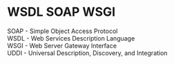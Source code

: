 # WSDL SOAP WSGI
SOAP - Simple Object Access Protocol  
WSDL - Web Services Description Language  
WSGI - Web Server Gateway Interface  
UDDI - Universal Description, Discovery, and Integration
